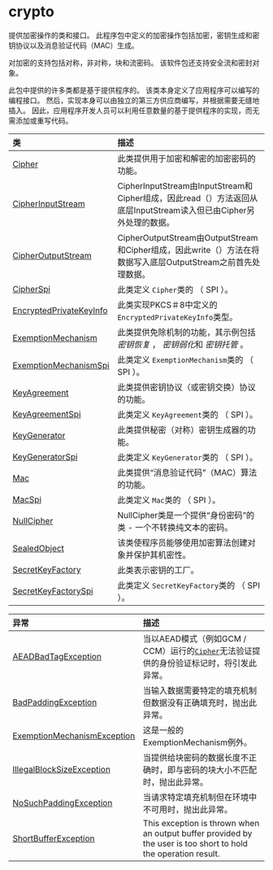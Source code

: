 # crypto

提供加密操作的类和接口。 此程序包中定义的加密操作包括加密，密钥生成和密钥协议以及消息验证代码（MAC）生成。

对加密的支持包括对称，非对称，块和流密码。 该软件包还支持安全流和密封对象。

此包中提供的许多类都是基于提供程序的。 该类本身定义了应用程序可以编写的编程接口。 然后，实现本身可以由独立的第三方供应商编写，并根据需要无缝地插入。 因此，应用程序开发人员可以利用任意数量的基于提供程序的实现，而无需添加或重写代码。

| 类                                                           | 描述                                                         |
| :----------------------------------------------------------- | :----------------------------------------------------------- |
| [Cipher](https://www.apiref.com/java11-zh/java.base/javax/crypto/Cipher.html) | 此类提供用于加密和解密的加密密码的功能。                     |
| [CipherInputStream](https://www.apiref.com/java11-zh/java.base/javax/crypto/CipherInputStream.html) | CipherInputStream由InputStream和Cipher组成，因此read（）方法返回从底层InputStream读入但已由Cipher另外处理的数据。 |
| [CipherOutputStream](https://www.apiref.com/java11-zh/java.base/javax/crypto/CipherOutputStream.html) | CipherOutputStream由OutputStream和Cipher组成，因此write（）方法在将数据写入底层OutputStream之前首先处理数据。 |
| [CipherSpi](https://www.apiref.com/java11-zh/java.base/javax/crypto/CipherSpi.html) | 此类定义 `Cipher`类的 （ SPI ）。                            |
| [EncryptedPrivateKeyInfo](https://www.apiref.com/java11-zh/java.base/javax/crypto/EncryptedPrivateKeyInfo.html) | 此类实现PKCS＃8中定义的 `EncryptedPrivateKeyInfo`类型。      |
| [ExemptionMechanism](https://www.apiref.com/java11-zh/java.base/javax/crypto/ExemptionMechanism.html) | 此类提供免除机制的功能，其示例包括 *密钥恢复* ， *密钥弱化*和 *密钥托管* 。 |
| [ExemptionMechanismSpi](https://www.apiref.com/java11-zh/java.base/javax/crypto/ExemptionMechanismSpi.html) | 此类定义 `ExemptionMechanism`类的 （ SPI ）。                |
| [KeyAgreement](https://www.apiref.com/java11-zh/java.base/javax/crypto/KeyAgreement.html) | 此类提供密钥协议（或密钥交换）协议的功能。                   |
| [KeyAgreementSpi](https://www.apiref.com/java11-zh/java.base/javax/crypto/KeyAgreementSpi.html) | 此类定义 `KeyAgreement`类的 （ SPI ）。                      |
| [KeyGenerator](https://www.apiref.com/java11-zh/java.base/javax/crypto/KeyGenerator.html) | 此类提供秘密（对称）密钥生成器的功能。                       |
| [KeyGeneratorSpi](https://www.apiref.com/java11-zh/java.base/javax/crypto/KeyGeneratorSpi.html) | 此类定义 `KeyGenerator`类的 （ SPI ）。                      |
| [Mac](https://www.apiref.com/java11-zh/java.base/javax/crypto/Mac.html) | 此类提供“消息验证代码”（MAC）算法的功能。                    |
| [MacSpi](https://www.apiref.com/java11-zh/java.base/javax/crypto/MacSpi.html) | 此类定义 `Mac`类的 （ SPI ）。                               |
| [NullCipher](https://www.apiref.com/java11-zh/java.base/javax/crypto/NullCipher.html) | NullCipher类是一个提供“身份密码”的类 - 一个不转换纯文本的密码。 |
| [SealedObject](https://www.apiref.com/java11-zh/java.base/javax/crypto/SealedObject.html) | 该类使程序员能够使用加密算法创建对象并保护其机密性。         |
| [SecretKeyFactory](https://www.apiref.com/java11-zh/java.base/javax/crypto/SecretKeyFactory.html) | 此类表示密钥的工厂。                                         |
| [SecretKeyFactorySpi](https://www.apiref.com/java11-zh/java.base/javax/crypto/SecretKeyFactorySpi.html) | 此类定义 `SecretKeyFactory`类的 （ SPI ）。                  |

| 异常                                                         | 描述                                                         |
| :----------------------------------------------------------- | :----------------------------------------------------------- |
| [AEADBadTagException](https://www.apiref.com/java11-zh/java.base/javax/crypto/AEADBadTagException.html) | 当以AEAD模式（例如GCM / CCM）运行的[`Cipher`](https://www.apiref.com/java11-zh/java.base/javax/crypto/Cipher.html)无法验证提供的身份验证标记时，将引发此异常。 |
| [BadPaddingException](https://www.apiref.com/java11-zh/java.base/javax/crypto/BadPaddingException.html) | 当输入数据需要特定的填充机制但数据没有正确填充时，抛出此异常。 |
| [ExemptionMechanismException](https://www.apiref.com/java11-zh/java.base/javax/crypto/ExemptionMechanismException.html) | 这是一般的ExemptionMechanism例外。                           |
| [IllegalBlockSizeException](https://www.apiref.com/java11-zh/java.base/javax/crypto/IllegalBlockSizeException.html) | 当提供给块密码的数据长度不正确时，即与密码的块大小不匹配时，抛出此异常。 |
| [NoSuchPaddingException](https://www.apiref.com/java11-zh/java.base/javax/crypto/NoSuchPaddingException.html) | 当请求特定填充机制但在环境中不可用时，抛出此异常。           |
| [ShortBufferException](https://www.apiref.com/java11-zh/java.base/javax/crypto/ShortBufferException.html) | This exception is thrown when an output buffer provided by the user is too short to hold the operation result. |